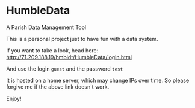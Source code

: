 # HumbleData
A Parish Data Management Tool

This is a personal project just to have fun with a data system.

If you want to take a look, head here: http://71.209.188.19/hmbldt/HumbleData/login.html

And use the login `guest` and the password `test` 

It is hosted on a home server, which may change IPs over time. So please forgive me if the above link doesn't work.

Enjoy!
